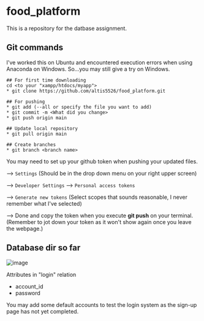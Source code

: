 # food_platform
This is a repository for the datbase assignment.
## Git commands

I've worked this on Ubuntu and encountered execution errors when using Anaconda on Windows. So...you may still give a try on Windows.
```
## For first time downloading
cd <to your "xampp/htdocs/myapp">
* git clone https://github.com/altis5526/food_platform.git

## For pushing
* git add (--all or specify the file you want to add)
* git commit -m <What did you change>
* git push origin main

## Update local repository
* git pull origin main

## Create branches
* git branch <branch name>
```
You may need to set up your github token when pushing your updated files.

--> `Settings` (Should be in the drop down menu on your right upper screen)

--> `Developer Settings` --> `Personal access tokens`

--> `Generate new tokens` (Select scopes that sounds reasonable, I never remember what I've selected) 

--> Done and copy the token when you execute **git push** on your terminal. (Remember to jot down your token as it won't show again once you leave the webpage.)

## Database dir so far
![image](https://user-images.githubusercontent.com/40194798/167246089-099a6c61-18a1-4fb7-8ba2-9af97035f39e.png)

Attributes in "login" relation
* account_id
* password

You may add some default accounts to test the login system as the sign-up page has not yet completed.
